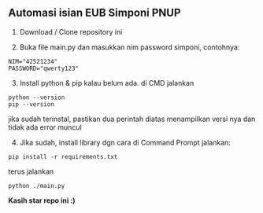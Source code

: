 ## Automasi isian EUB Simponi PNUP

1. Download / Clone repository ini

2. Buka file main.py dan masukkan nim password simponi, contohnya:
```
NIM="42521234"
PASSWORD="qwerty123"
```

3. Install python & pip kalau belum ada. di CMD jalankan
```
python --version
pip --version
```
jika sudah terinstal, pastikan dua perintah diatas menampilkan versi nya dan tidak ada error muncul

4. Jika sudah, install library dgn cara
di Command Prompt jalankan:
```
pip install -r requirements.txt
```
terus jalankan
```
python ./main.py
```

**Kasih star repo ini :)**